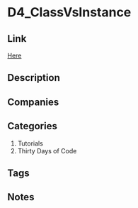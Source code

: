 # D4_ClassVsInstance

## Link

[Here](https://www.hackerrank.com/challenges/30-class-vs-instance)

## Description

## Companies

## Categories

1. Tutorials
1. Thirty Days of Code

## Tags

## Notes